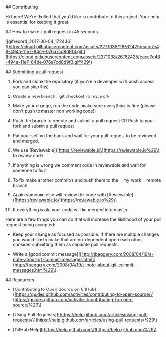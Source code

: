 \#\# Contributing

Hi there! We're thrilled that you'd like to contribute to this project. Your help is essential for keeping it great.

\#\# How to make a pull request in 45 seconds



!\[gifrecord\_2017-06-04\_172436\]\([https://cloud.githubusercontent.com/assets/2271038/26762425/eacc7e48-494a-11e7-84de-076a7cd8d9f3.gif\](https://cloud.githubusercontent.com/assets/2271038/26762425/eacc7e48-494a-11e7-84de-076a7cd8d9f3.gif%29\)

\#\# Submitting a pull request

1. Fork and clone the repository \(if you're a developer with push access you can skip this\)

2. Create a new branch: \`git checkout -b my\_work\`

3. Make your change, run the code, make sure everything is fine \(please don't push to master non working code!\)

4. Push the branch to remote and submit a pull request OR Push to your fork and submit a pull request

5. Pat your self on the back and wait for your pull request to be reviewed and merged.

6. We use \[Reviewable\]\([https://reviewable.io\](https://reviewable.io%29\) to review code

7. If anything is wrong we comment code in reviewable and wait for someone to fix it

8. To fix make another commit/s and push them to the \_\_my\_work\_\_ remote branch

9. Again someone else will review the code with \[Reviewable\]\([https://reviewable.io\](https://reviewable.io%29\)

10. If everything is ok, your code will be merged into master

Here are a few things you can do that will increase the likelihood of your pull request being accepted:

* Keep your change as focused as possible. If there are multiple changes you would like to make that are not dependent upon each other, consider submitting them as separate pull requests.

* Write a \[good commit message\]\([http://tbaggery.com/2008/04/19/a-note-about-git-commit-messages.html\](http://tbaggery.com/2008/04/19/a-note-about-git-commit-messages.html%29\).

\#\# Resources

* \[Contributing to Open Source on GitHub\]\([https://guides.github.com/activities/contributing-to-open-source/\](https://guides.github.com/activities/contributing-to-open-source/%29\)

* \[Using Pull Requests\]\([https://help.github.com/articles/using-pull-requests/\](https://help.github.com/articles/using-pull-requests/%29\)

* \[GitHub Help\]\([https://help.github.com\](https://help.github.com%29\)




